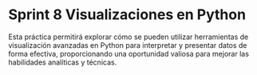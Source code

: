 # Sprint 8 Visualizaciones en Python

Esta práctica permitirá explorar cómo se pueden utilizar herramientas de visualización avanzadas en Python para interpretar y presentar datos de forma efectiva, proporcionando una oportunidad valiosa para mejorar las habilidades analíticas y técnicas.
